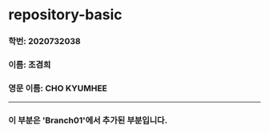 # repository-basic

### 학번: 2020732038
### 이름: 조겸희
### 영문 이름: CHO KYUMHEE
---
### 이 부분은 'Branch01'에서 추가된 부분입니다.
